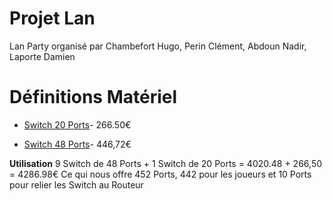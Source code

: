# Projet Lan

Lan Party organisé par Chambefort Hugo, Perin Clément, Abdoun Nadir, Laporte Damien

# Définitions Matériel


* [Switch 20 Ports](https://www.amazon.fr/Cisco-SRW2016-K9-EU-300-20-Switch-Gigabit/dp/B0043TVQTI/ref=sr_1_1?ie=UTF8&qid=1513591620&sr=8-1&keywords=switch+cisco+20+port)- 266.50€

* [Switch 48 Ports](https://www.amazon.fr/Cisco-SLM2048T-EU-Smart-Switch-Gigabit/dp/B004GQL3XW/ref=sr_1_1?ie=UTF8&qid=1513590098&sr=8-1&keywords=switch+48+port)- 446,72€ 

**Utilisation**
9 Switch de 48 Ports + 1 Switch de 20 Ports = 4020.48 + 266,50 = 4286.98€
Ce qui nous offre 452 Ports, 442 pour les joueurs et 10 Ports pour relier les Switch au Routeur


